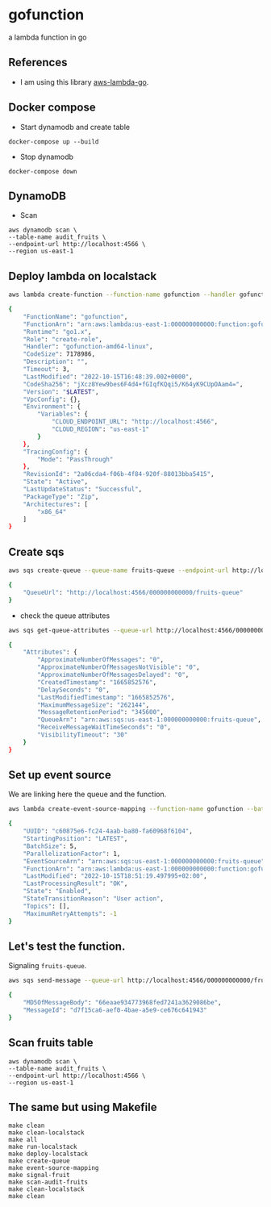 # gofunction
a lambda function in go

## References

* I am using this library [aws-lambda-go](https://github.com/aws/aws-lambda-go/blob/main/events/README_SQS.md).

## Docker compose

* Start dynamodb and create table

```shell
docker-compose up --build
```

* Stop dynamodb

```shell
docker-compose down
```

## DynamoDB

* Scan 

```shell
aws dynamodb scan \
--table-name audit_fruits \
--endpoint-url http://localhost:4566 \
--region us-east-1
```

## Deploy lambda on localstack

```sh
aws lambda create-function --function-name gofunction --handler gofunction-amd64-linux --runtime go1.x --role create-role --zip-file fileb://gofunction-amd64-linux.zip --endpoint-url http://localhost:4566 --region us-east-1

{
    "FunctionName": "gofunction",
    "FunctionArn": "arn:aws:lambda:us-east-1:000000000000:function:gofunction",
    "Runtime": "go1.x",
    "Role": "create-role",
    "Handler": "gofunction-amd64-linux",
    "CodeSize": 7178986,
    "Description": "",
    "Timeout": 3,
    "LastModified": "2022-10-15T16:48:39.002+0000",
    "CodeSha256": "jXcz8Yew9bes6F4d4+fGIqfKQqi5/K64yK9CUpOAam4=",
    "Version": "$LATEST",
    "VpcConfig": {},
    "Environment": {
        "Variables": {
            "CLOUD_ENDPOINT_URL": "http://localhost:4566",
            "CLOUD_REGION": "us-east-1"
        }
    },
    "TracingConfig": {
        "Mode": "PassThrough"
    },
    "RevisionId": "2a06cda4-f06b-4f84-920f-88013bba5415",
    "State": "Active",
    "LastUpdateStatus": "Successful",
    "PackageType": "Zip",
    "Architectures": [
        "x86_64"
    ]
}
```

## Create sqs

```sh
aws sqs create-queue --queue-name fruits-queue --endpoint-url http://localhost:4566 --region us-east-1

{
    "QueueUrl": "http://localhost:4566/000000000000/fruits-queue"
}
```

* check the queue attributes 

```sh
aws sqs get-queue-attributes --queue-url http://localhost:4566/000000000000/fruits-queue --attribute-names All --endpoint-url http://localhost:4566 --region us-east-1

{
    "Attributes": {
        "ApproximateNumberOfMessages": "0",
        "ApproximateNumberOfMessagesNotVisible": "0",
        "ApproximateNumberOfMessagesDelayed": "0",
        "CreatedTimestamp": "1665852576",
        "DelaySeconds": "0",
        "LastModifiedTimestamp": "1665852576",
        "MaximumMessageSize": "262144",
        "MessageRetentionPeriod": "345600",
        "QueueArn": "arn:aws:sqs:us-east-1:000000000000:fruits-queue",
        "ReceiveMessageWaitTimeSeconds": "0",
        "VisibilityTimeout": "30"
    }
}
```

## Set up event source

We are linking here the queue and the function.

```sh
aws lambda create-event-source-mapping --function-name gofunction --batch-size 5 --maximum-batching-window-in-seconds 60 --event-source-arn arn:aws:sqs:us-east-1:000000000000:fruits-queue --endpoint-url http://localhost:4566 --region us-east-1

{
    "UUID": "c60875e6-fc24-4aab-ba80-fa60968f6104",
    "StartingPosition": "LATEST",
    "BatchSize": 5,
    "ParallelizationFactor": 1,
    "EventSourceArn": "arn:aws:sqs:us-east-1:000000000000:fruits-queue",
    "FunctionArn": "arn:aws:lambda:us-east-1:000000000000:function:gofunction",
    "LastModified": "2022-10-15T18:51:19.497995+02:00",
    "LastProcessingResult": "OK",
    "State": "Enabled",
    "StateTransitionReason": "User action",
    "Topics": [],
    "MaximumRetryAttempts": -1
}
```

## Let's test the function.

Signaling `fruits-queue`.

```sh
aws sqs send-message --queue-url http://localhost:4566/000000000000/fruits-queue --message-body '{"source_id": "1d952b94-a5db-4d63-a500-b486dd96e8b2","name": "lemon","variety": "lima","price": 2.50}' --endpoint-url http://localhost:4566 --region us-east-1

{
    "MD5OfMessageBody": "66eaae934773968fed7241a3629086be",
    "MessageId": "d7f15ca6-aef0-4bae-a5e9-ce676c641943"
}
```

## Scan fruits table

```shell
aws dynamodb scan \
--table-name audit_fruits \
--endpoint-url http://localhost:4566 \
--region us-east-1
```


## The same but using Makefile

```shell
make clean
make clean-localstack
make all
make run-localstack
make deploy-localstack
make create-queue
make event-source-mapping
make signal-fruit
make scan-audit-fruits
make clean-localstack
make clean
```

